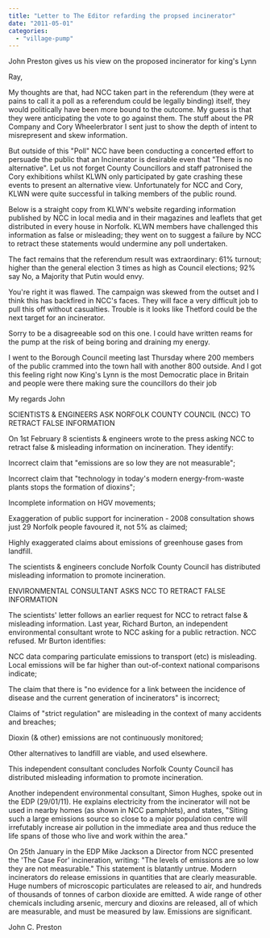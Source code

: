 ```yaml
---
title: "Letter to The Editor refarding the propsed incinerator"
date: "2011-05-01"
categories: 
  - "village-pump"
---
```


John Preston gives us his view on the proposed incinerator for king's Lynn

Ray,

My thoughts are that, had NCC taken part in the referendum (they were at pains to call it a poll as a referendum could be legally binding) itself, they would politically have been more bound to the outcome. My guess is that they were anticipating the vote to go against them. The stuff about the PR Company and Cory Wheelerbrator I sent just to show the depth of intent to misrepresent and skew information.

But outside of this "Poll" NCC have been conducting a concerted effort to persuade the public that an Incinerator is desirable even that "There is no alternative". Let us not forget County Councillors and staff patronised the Cory exhibitions whilst KLWN only participated by gate crashing these events to present an alternative view. Unfortunately for NCC and Cory, KLWN were quite successful in talking members of the public round.

Below is a straight copy from KLWN's website regarding information published by NCC in local media and in their magazines and leaflets that get distributed in every house in Norfolk. KLWN members have challenged this information as false or misleading; they went on to suggest a failure by NCC to retract these statements would undermine any poll undertaken.

The fact remains that the referendum result was extraordinary: 61% turnout; higher than the general election 3 times as high as Council elections; 92% say No, a Majority that Putin would envy.

You're right it was flawed. The campaign was skewed from the outset and I think this has backfired in NCC's faces. They will face a very difficult job to pull this off without casualties. Trouble is it looks like Thetford could be the next target for an incinerator.

Sorry to be a disagreeable sod on this one. I could have written reams for the pump at the risk of being boring and draining my energy.

I went to the Borough Council meeting last Thursday where 200 members of the public crammed into the town hall with another 800 outside. And I got this feeling right now King's Lynn is the most Democratic place in Britain and people were there making sure the councillors do their job

My regards John

SCIENTISTS & ENGINEERS ASK NORFOLK COUNTY COUNCIL (NCC) TO RETRACT FALSE INFORMATION

On 1st February 8 scientists & engineers wrote to the press asking NCC to retract false & misleading information on incineration. They identify:

Incorrect claim that "emissions are so low they are not measurable";

Incorrect claim that "technology in today's modern energy-from-waste plants stops the formation of dioxins";

Incomplete information on HGV movements;

Exaggeration of public support for incineration - 2008 consultation shows just 29 Norfolk people favoured it, not 5% as claimed;

Highly exaggerated claims about emissions of greenhouse gases from landfill.

The scientists & engineers conclude Norfolk County Council has distributed misleading information to promote incineration.

ENVIRONMENTAL CONSULTANT ASKS NCC TO RETRACT FALSE INFORMATION

The scientists' letter follows an earlier request for NCC to retract false & misleading information. Last year, Richard Burton, an independent environmental consultant wrote to NCC asking for a public retraction. NCC refused. Mr Burton identifies:

NCC data comparing particulate emissions to transport (etc) is misleading. Local emissions will be far higher than out-of-context national comparisons indicate;

The claim that there is "no evidence for a link between the incidence of disease and the current generation of incinerators" is incorrect;

Claims of "strict regulation" are misleading in the context of many accidents and breaches;

Dioxin (& other) emissions are not continuously monitored;

Other alternatives to landfill are viable, and used elsewhere.

This independent consultant concludes Norfolk County Council has distributed misleading information to promote incineration.

Another independent environmental consultant, Simon Hughes, spoke out in the EDP (29/01/11). He explains electricity from the incinerator will not be used in nearby homes (as shown in NCC pamphlets), and states, "Siting such a large emissions source so close to a major population centre will irrefutably increase air pollution in the immediate area and thus reduce the life spans of those who live and work within the area."

On 25th January in the EDP Mike Jackson a Director from NCC presented the 'The Case For' incineration, writing: "The levels of emissions are so low they are not measurable." This statement is blatantly untrue. Modern incinerators do release emissions in quantities that are clearly measurable. Huge numbers of microscopic particulates are released to air, and hundreds of thousands of tonnes of carbon dioxide are emitted. A wide range of other chemicals including arsenic, mercury and dioxins are released, all of which are measurable, and must be measured by law. Emissions are significant.

John C. Preston
